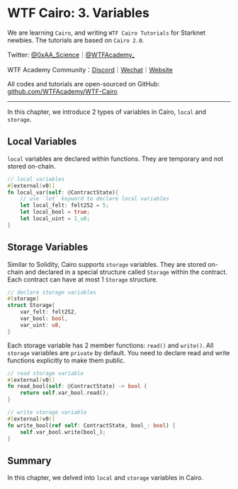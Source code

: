 # WTF Cairo: 3. Variables

We are learning `Cairo`, and writing `WTF Cairo Tutorials` for Starknet newbies. The tutorials are based on `Cairo 2.0`.

Twitter: [@0xAA_Science](https://twitter.com/0xAA_Science)｜[@WTFAcademy_](https://twitter.com/WTFAcademy_)

WTF Academy Community：[Discord](https://discord.gg/5akcruXrsk)｜[Wechat](https://docs.google.com/forms/d/e/1FAIpQLSe4KGT8Sh6sJ7hedQRuIYirOoZK_85miz3dw7vA1-YjodgJ-A/viewform?usp=sf_link)｜[Website](https://wtf.academy)

All codes and tutorials are open-sourced on GitHub: [github.com/WTFAcademy/WTF-Cairo](https://github.com/WTFAcademy/WTF-Cairo)

---

In this chapter, we introduce 2 types of variables in Cairo, `local` and `storage`.

## Local Variables

`local` variables are declared within functions. They are temporary and not stored on-chain.

```rust
// local variables
#[external(v0)]
fn local_var(self: @ContractState){
    // use `let` keyword to declare local variables 
    let local_felt: felt252 = 5;
    let local_bool = true;
    let local_uint = 1_u8;
}
```

## Storage Variables

Similar to Solidity, Cairo supports `storage` variables. They are stored on-chain and declared in a special structure called `Storage` within the contract. Each contract can have at most 1 `Storage` structure.

```rust
// declare storage variables
#[storage]
struct Storage{
    var_felt: felt252,
    var_bool: bool,
    var_uint: u8,
}
```

Each storage variable has 2 member functions: `read()` and `write()`. All `storage` variables are `private` by default. You need to declare read and write functions explicitly to make them public.

```rust
// read storage variable
#[external(v0)]
fn read_bool(self: @ContractState) -> bool {
    return self.var_bool.read();
}

// write storage variable
#[external(v0)]
fn write_bool(ref self: ContractState, bool_: bool) {
    self.var_bool.write(bool_);
}
```

## Summary

In this chapter, we delved into `local` and `storage` variables in Cairo.
